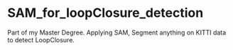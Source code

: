 # SAM_for_loopClosure_detection
Part of my Master Degree. Applying SAM, Segment anything on KITTI data to detect LoopClosure.

